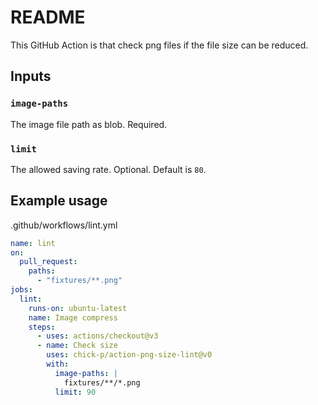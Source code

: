 # README

This GitHub Action is that check png files if the file size can be reduced.

## Inputs

### `image-paths`

The image file path as blob.
Required.

### `limit`

The allowed saving rate.
Optional. Default is `80`.

## Example usage

.github/workflows/lint.yml

```yaml
name: lint
on:
  pull_request:
    paths:
      - "fixtures/**.png"
jobs:
  lint:
    runs-on: ubuntu-latest
    name: Image compress
    steps:
      - uses: actions/checkout@v3
      - name: Check size
        uses: chick-p/action-png-size-lint@v0
        with:
          image-paths: |
            fixtures/**/*.png
          limit: 90
```
